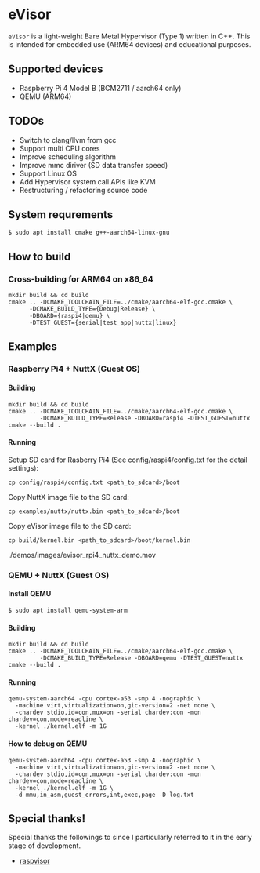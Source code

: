 # eVisor

`eVisor` is a light-weight Bare Metal Hypervisor (Type 1) written in C++. This is intended for embedded use (ARM64 devices) and educational purposes.

## Supported devices

- Raspberry Pi 4 Model B (BCM2711 / aarch64 only)
- QEMU (ARM64)

## TODOs

- Switch to clang/llvm from gcc
- Support multi CPU cores
- Improve scheduling algorithm
- Improve mmc diriver (SD data transfer speed)
- Support Linux OS
- Add Hypervisor system call APIs like KVM
- Restructuring / refactoring source code

## System requrements

```shell
$ sudo apt install cmake g++-aarch64-linux-gnu
```

## How to build

### Cross-building for ARM64 on x86_64

```shell
mkdir build && cd build
cmake .. -DCMAKE_TOOLCHAIN_FILE=../cmake/aarch64-elf-gcc.cmake \
      -DCMAKE_BUILD_TYPE={Debug|Release} \
      -DBOARD={raspi4|qemu} \
      -DTEST_GUEST={serial|test_app|nuttx|linux}
```

## Examples

### Raspberry Pi4 + NuttX (Guest OS)

#### Building

```shell
mkdir build && cd build
cmake .. -DCMAKE_TOOLCHAIN_FILE=../cmake/aarch64-elf-gcc.cmake \
         -DCMAKE_BUILD_TYPE=Release -DBOARD=raspi4 -DTEST_GUEST=nuttx
cmake --build .
```

#### Running

Setup SD card for Rasberry Pi4 (See config/raspi4/config.txt for the detail settings):
```shell
cp config/raspi4/config.txt <path_to_sdcard>/boot
```

Copy NuttX image file to the SD card:
```shell
cp examples/nuttx/nuttx.bin <path_to_sdcard>/boot
```

Copy eVisor image file to the SD card:
```shell
cp build/kernel.bin <path_to_sdcard>/boot/kernel.bin
```

./demos/images/evisor_rpi4_nuttx_demo.mov

### QEMU + NuttX (Guest OS)

#### Install QEMU

```shell
$ sudo apt install qemu-system-arm 
```

#### Building

```shell
mkdir build && cd build
cmake .. -DCMAKE_TOOLCHAIN_FILE=../cmake/aarch64-elf-gcc.cmake \
         -DCMAKE_BUILD_TYPE=Release -DBOARD=qemu -DTEST_GUEST=nuttx
cmake --build .
```

#### Running

```shell
qemu-system-aarch64 -cpu cortex-a53 -smp 4 -nographic \
  -machine virt,virtualization=on,gic-version=2 -net none \
  -chardev stdio,id=con,mux=on -serial chardev:con -mon chardev=con,mode=readline \
  -kernel ./kernel.elf -m 1G
```

#### How to debug on QEMU

```shell
qemu-system-aarch64 -cpu cortex-a53 -smp 4 -nographic \
  -machine virt,virtualization=on,gic-version=2 -net none \
  -chardev stdio,id=con,mux=on -serial chardev:con -mon chardev=con,mode=readline \
  -kernel ./kernel.elf -m 1G \
  -d mmu,in_asm,guest_errors,int,exec,page -D log.txt
```

## Special thanks!

Special thanks the followings to since I particularly referred to it in the early stage of development.

- [raspvisor](https://github.com/matsud224/raspvisor) 
